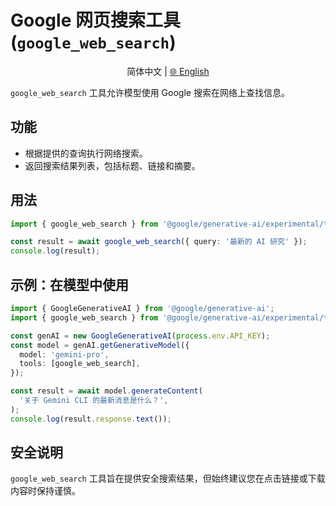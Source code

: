 # Google 网页搜索工具 (`google_web_search`)

<p align="center">
  简体中文 | <a href="../../../../docs/tools/web-search.md">🌐 English</a>
</p>

`google_web_search` 工具允许模型使用 Google 搜索在网络上查找信息。

## 功能

- 根据提供的查询执行网络搜索。
- 返回搜索结果列表，包括标题、链接和摘要。

## 用法

```typescript
import { google_web_search } from '@google/generative-ai/experimental/tools';

const result = await google_web_search({ query: '最新的 AI 研究' });
console.log(result);
```

## 示例：在模型中使用

```typescript
import { GoogleGenerativeAI } from '@google/generative-ai';
import { google_web_search } from '@google/generative-ai/experimental/tools';

const genAI = new GoogleGenerativeAI(process.env.API_KEY);
const model = genAI.getGenerativeModel({
  model: 'gemini-pro',
  tools: [google_web_search],
});

const result = await model.generateContent(
  '关于 Gemini CLI 的最新消息是什么？',
);
console.log(result.response.text());
```

## 安全说明

`google_web_search` 工具旨在提供安全搜索结果，但始终建议您在点击链接或下载内容时保持谨慎。

